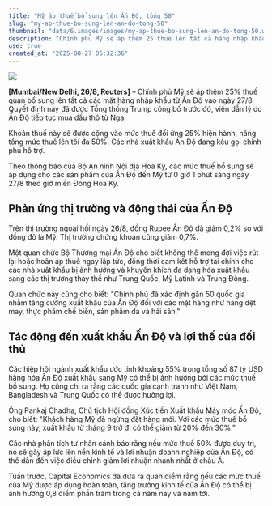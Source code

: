 ```yaml
---
title: "Mỹ áp thuế bổ sung lên Ấn Độ, tổng 50"
slug: "my-ap-thue-bo-sung-len-an-do-tong-50"
thumbnail: "data/6.images/images/my-ap-thue-bo-sung-len-an-do-tong-50.webp"
description: "Chính phủ Mỹ sẽ áp thêm 25 thuế lên tất cả hàng nhập khẩu từ Ấn Độ từ ngày 27/8, nâng tổng mức thuế lên 50 do Ấn Độ tiếp tục mua dầu thô của Nga."
use: true
created_at: "2025-08-27 06:32:36"
---
```


![](/images/20250826-00000106-reut-000-1-view.webp)

**[Mumbai/New Delhi, 26/8, Reuters]** – Chính phủ Mỹ sẽ áp thêm 25% thuế quan bổ sung lên tất cả các mặt hàng nhập khẩu từ Ấn Độ vào ngày 27/8. Quyết định này đã được Tổng thống Trump công bố trước đó, viện dẫn lý do Ấn Độ tiếp tục mua dầu thô từ Nga.

Khoản thuế này sẽ được cộng vào mức thuế đối ứng 25% hiện hành, nâng tổng mức thuế lên tối đa 50%. Các nhà xuất khẩu Ấn Độ đang kêu gọi chính phủ hỗ trợ.

Theo thông báo của Bộ An ninh Nội địa Hoa Kỳ, các mức thuế bổ sung sẽ áp dụng cho các sản phẩm của Ấn Độ đến Mỹ từ 0 giờ 1 phút sáng ngày 27/8 theo giờ miền Đông Hoa Kỳ.

## Phản ứng thị trường và động thái của Ấn Độ

Trên thị trường ngoại hối ngày 26/8, đồng Rupee Ấn Độ đã giảm 0,2% so với đồng đô la Mỹ. Thị trường chứng khoán cũng giảm 0,7%.

Một quan chức Bộ Thương mại Ấn Độ cho biết không thể mong đợi việc rút lại hoặc hoãn áp thuế ngay lập tức, đồng thời cam kết hỗ trợ tài chính cho các nhà xuất khẩu bị ảnh hưởng và khuyến khích đa dạng hóa xuất khẩu sang các thị trường thay thế như Trung Quốc, Mỹ Latinh và Trung Đông.

Quan chức này cũng cho biết: "Chính phủ đã xác định gần 50 quốc gia nhằm tăng cường xuất khẩu của Ấn Độ đối với các mặt hàng như hàng dệt may, thực phẩm chế biến, sản phẩm da và hải sản."

## Tác động đến xuất khẩu Ấn Độ và lợi thế của đối thủ

Các hiệp hội ngành xuất khẩu ước tính khoảng 55% trong tổng số 87 tỷ USD hàng hóa Ấn Độ xuất khẩu sang Mỹ có thể bị ảnh hưởng bởi các mức thuế bổ sung. Họ cũng chỉ ra rằng các quốc gia cạnh tranh như Việt Nam, Bangladesh và Trung Quốc có thể được hưởng lợi.

Ông Pankaj Chadha, Chủ tịch Hội đồng Xúc tiến Xuất khẩu Máy móc Ấn Độ, cho biết: "Khách hàng Mỹ đã ngừng đặt hàng mới. Với các mức thuế bổ sung này, xuất khẩu từ tháng 9 trở đi có thể giảm từ 20% đến 30%."

Các nhà phân tích tư nhân cảnh báo rằng nếu mức thuế 50% được duy trì, nó sẽ gây áp lực lên nền kinh tế và lợi nhuận doanh nghiệp của Ấn Độ, có thể dẫn đến việc điều chỉnh giảm lợi nhuận nhanh nhất ở châu Á.

Tuần trước, Capital Economics đã đưa ra quan điểm rằng nếu các mức thuế của Mỹ được áp dụng hoàn toàn, tăng trưởng kinh tế của Ấn Độ có thể bị ảnh hưởng 0,8 điểm phần trăm trong cả năm nay và năm tới.